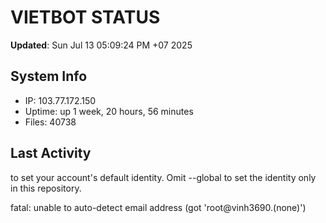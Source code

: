 # VIETBOT STATUS
**Updated**: Sun Jul 13 05:09:24 PM +07 2025

## System Info
- IP: 103.77.172.150
- Uptime: up 1 week, 20 hours, 56 minutes
- Files: 40738

## Last Activity

to set your account's default identity.
Omit --global to set the identity only in this repository.

fatal: unable to auto-detect email address (got 'root@vinh3690.(none)')
